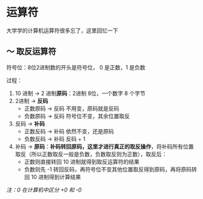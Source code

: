 # 运算符

大学学的计算机运算符很多忘了，这里回忆一下

## ～ 取反运算符

符号位：8位2进制数的开头是符号位， 0 是正数，1 是负数

过程：

1. 10 进制 -> 2 进制**原码**：2进制 8位，一个数字 8 个字节
2. 2进制 -> **反码**
   - 正数原码 -> 反码 不用变，原码就是反码
   - 负数原码 -> 反码 符号位不变，其余位置取反
3. 反码 -> **补码** 
   - 正数反码 -> 补码 依然不变，还是原码
   - 负数反码 -> 补码 反码 + 1
4. 补码 -> **原码**：**补码转回原码，这里才进行真正的取反操作**，将补码所有位置取反（所以正数取反一般是负数，负数取反则为正数），取反后：
   - 正数则直接转回 10 进制就得到取反运算符的结果
   - 负数则先 -1 转回反码，再符号位不变其他位置取反得到原码，再将原码转回 10 进制得到计算结果

*注：0 在计算机中区分 +0 和 -0*